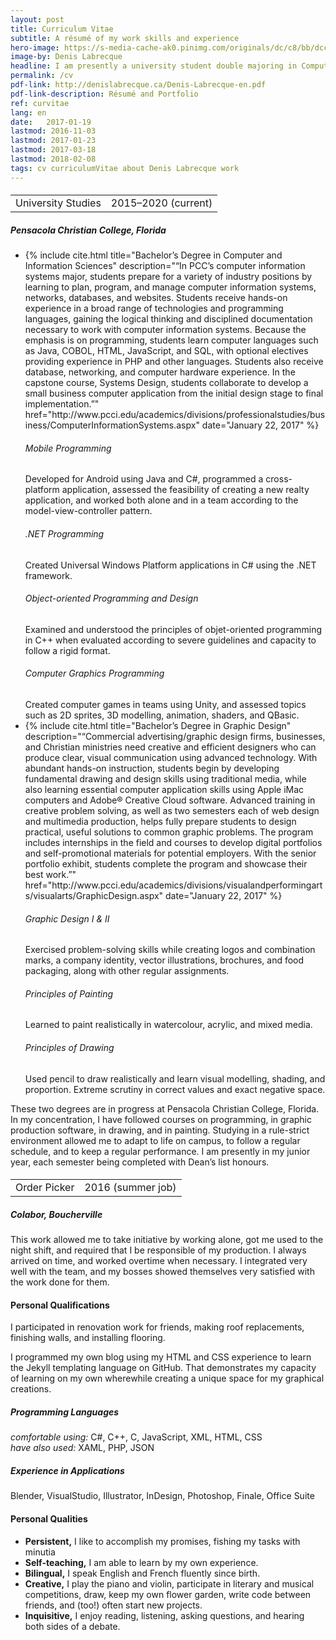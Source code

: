 ```yaml
---
layout: post
title: Curriculum Vitae
subtitle: A résumé of my work skills and experience
hero-image: https://s-media-cache-ak0.pinimg.com/originals/dc/c8/bb/dcc8bbdd1b01ad29cfb098394e36d901.jpg
image-by: Denis Labrecque
headline: I am presently a university student double majoring in Computer Information Systems and Graphic Design.
permalink: /cv
pdf-link: http://denislabrecque.ca/Denis-Labrecque-en.pdf
pdf-link-description: Résumé and Portfolio
ref: curvitae
lang: en
date:   2017-01-19
lastmod: 2016-11-03
lastmod: 2017-01-23
lastmod: 2017-03-18
lastmod: 2018-02-08
tags: cv curriculumVitae about Denis Labrecque work
---
```

<div class="resume-wrapper">
<!--  <h4>Secondary Studies</h4>
  <h5>A Beka Academy</h5>
  <p>These general studies in English, mathematics, and the humanities prepared me for university by giving me a mastery of the basic subjects with a global comprehension of the sciences and of the world.</p>-->

<h4><table><tr><td>University Studies</td><td>2015&ndash;2020 (current)</td></tr></table></h4>
<h5>Pensacola Christian College, Florida</h5>
<ul>
<li>{% include cite.html title="Bachelor’s Degree in Computer and Information Sciences" description="“In PCC’s computer information systems major, students prepare for a variety of industry positions by learning to plan, program, and manage computer information systems, networks, databases, and websites. Students receive hands-on experience in a broad range of technologies and programming languages, gaining the logical thinking and disciplined documentation necessary to work with computer information systems.
Because the emphasis is on programming, students learn computer languages such as Java, COBOL, HTML, JavaScript, and SQL, with optional electives providing experience in PHP and other languages. Students also receive database, networking, and computer hardware experience. In the capstone course, Systems Design, students collaborate to develop a small business computer application from the initial design stage to final implementation.”" href="http://www.pcci.edu/academics/divisions/professionalstudies/business/ComputerInformationSystems.aspx" date="January 22, 2017" %}</li>
  
<h6>Mobile Programming</h6>
Developed for Android using Java and C#, programmed a cross-platform application, assessed the feasibility of creating a new realty application, and worked both alone and in a team according to the model-view-controller pattern.
<h6>.NET Programming</h6>
Created Universal Windows Platform applications in C# using the .NET framework.
<h6>Object-oriented Programming and Design</h6>
Examined and understood the principles of objet-oriented programming in C++ when evaluated according to severe guidelines and capacity to follow a rigid format.
<h6>Computer Graphics Programming</h6>
Created computer games in teams using Unity, and assessed topics such as 2D sprites, 3D modelling, animation, shaders, and QBasic.

<li>{% include cite.html title="Bachelor’s Degree in Graphic Design" description="“Commercial advertising/graphic design firms, businesses, and Christian ministries need creative and efficient designers who can produce clear, visual communication using advanced technology. With abundant hands-on instruction, students begin by developing fundamental drawing and design skills using traditional media, while also learning essential computer application skills using Apple iMac computers and Adobe® Creative Cloud software. Advanced training in creative problem solving, as well as two semesters each of web design and multimedia production, helps fully prepare students to design practical, useful solutions to common graphic problems.
The program includes internships in the field and courses to develop digital portfolios and self-promotional materials for potential employers. With the senior portfolio exhibit, students complete the program and showcase their best work.”" href="http://www.pcci.edu/academics/divisions/visualandperformingarts/visualarts/GraphicDesign.aspx" date="January 22, 2017" %}</li>


<h6>Graphic Design I & II</h6>
Exercised problem-solving skills while creating logos and combination marks, a company identity, vector illustrations, brochures, and food packaging, along with other regular assignments.
<h6>Principles of Painting</h6>
Learned to paint realistically in watercolour, acrylic, and mixed media.
<h6>Principles of Drawing</h6>
Used pencil to draw realistically and learn visual modelling, shading, and proportion. Extreme scrutiny in correct values and exact negative space.
</ul>


<p>These two degrees are in progress at Pensacola Christian College, Florida. In my concentration, I have followed courses on programming, in graphic production software, in drawing, and in painting. Studying in a rule-strict environment allowed me to adapt to life on campus, to follow a regular schedule, and to keep a regular performance. I am presently in my junior year, each semester being completed with Dean’s list honours.</p>
<h4><table><tr><td>Order Picker</td><td>2016 (summer job)</td></tr></table></h4>
<h5 class="workplace">Colabor, Boucherville</h5>
<p>This work allowed me to take initiative by working alone, got me used to the night shift, and required that I be responsible of my production. I always arrived on time, and worked overtime when necessary. I integrated very well with the team, and my bosses showed themselves very satisfied with the work done for them.</p>

<h4>Personal Qualifications</h4>
<p>I participated in renovation work for friends, making roof replacements, finishing walls, and installing flooring.</p>
<p>I programmed my own blog using my HTML and CSS experience to learn the Jekyll templating language on GitHub. That demonstrates my capacity of learning on my own wherewhile creating a unique space for my graphical creations.</p>
<h5>Programming Languages</h5>
<em>comfortable using:</em> C#, C++, C, JavaScript, XML, HTML, CSS
<br/><em>have also used:</em> XAML, PHP, JSON
<h5>Experience in Applications</h5>
Blender, VisualStudio, Illustrator, InDesign, Photoshop, Finale, Office Suite


<h4>Personal Qualities</h4>
<ul>
<li><strong>Persistent,</strong> I like to accomplish my promises, fishing my tasks with minutia</li>
<li><strong>Self-teaching,</strong> I am able to learn by my own experience.</li>
<li><strong>Bilingual,</strong> I speak English and French fluently since birth.</li>
<li><strong>Creative,</strong> I play the piano and violin, participate in literary and musical competitions, draw, keep my own flower garden, write code between friends, and (too!) often start new projects.</li>
<li><strong>Inquisitive,</strong> I enjoy reading, listening, asking questions, and hearing both sides of a debate.</li>
</ul>
</div>

